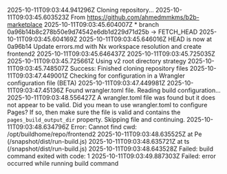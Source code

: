 2025-10-11T09:03:44.941296Z	Cloning repository...
2025-10-11T09:03:45.603523Z	From https://github.com/ahmedmmkms/b2b-marketplace
2025-10-11T09:03:45.604007Z	 * branch            0a96b14b8c278b50e9d74542e6db1d229d71d25b -> FETCH_HEAD
2025-10-11T09:03:45.604169Z	
2025-10-11T09:03:45.646016Z	HEAD is now at 0a96b14 Update errors.md with Nx workspace resolution and create frontend2
2025-10-11T09:03:45.646437Z	
2025-10-11T09:03:45.725035Z	
2025-10-11T09:03:45.725661Z	Using v2 root directory strategy
2025-10-11T09:03:45.748507Z	Success: Finished cloning repository files
2025-10-11T09:03:47.449001Z	Checking for configuration in a Wrangler configuration file (BETA)
2025-10-11T09:03:47.449981Z	
2025-10-11T09:03:47.45136Z	Found wrangler.toml file. Reading build configuration...
2025-10-11T09:03:48.556427Z	A wrangler.toml file was found but it does not appear to be valid. Did you mean to use wrangler.toml to configure Pages? If so, then make sure the file is valid and contains the `pages_build_output_dir` property. Skipping file and continuing.
2025-10-11T09:03:48.634796Z	Error: Cannot find cwd: /opt/buildhome/repo/frontend2
2025-10-11T09:03:48.635525Z	    at Pe (/snapshot/dist/run-build.js)
2025-10-11T09:03:48.635721Z	    at ts (/snapshot/dist/run-build.js)
2025-10-11T09:03:48.643528Z	Failed: build command exited with code: 1
2025-10-11T09:03:49.887303Z	Failed: error occurred while running build command